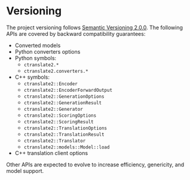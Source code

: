 # Versioning

The project versioning follows [Semantic Versioning 2.0.0](https://semver.org/). The following APIs are covered by backward compatibility guarantees:

* Converted models
* Python converters options
* Python symbols:
  * `ctranslate2.*`
  * `ctranslate2.converters.*`
* C++ symbols:
  * `ctranslate2::Encoder`
  * `ctranslate2::EncoderForwardOutput`
  * `ctranslate2::GenerationOptions`
  * `ctranslate2::GenerationResult`
  * `ctranslate2::Generator`
  * `ctranslate2::ScoringOptions`
  * `ctranslate2::ScoringResult`
  * `ctranslate2::TranslationOptions`
  * `ctranslate2::TranslationResult`
  * `ctranslate2::Translator`
  * `ctranslate2::models::Model::load`
* C++ translation client options

Other APIs are expected to evolve to increase efficiency, genericity, and model support.
